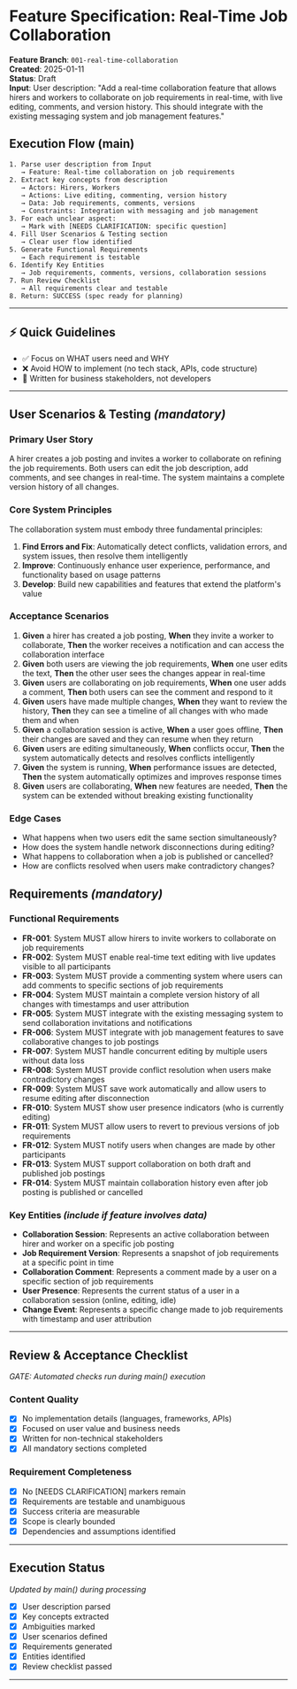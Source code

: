 # Feature Specification: Real-Time Job Collaboration

**Feature Branch**: `001-real-time-collaboration`  
**Created**: 2025-01-11  
**Status**: Draft  
**Input**: User description: "Add a real-time collaboration feature that allows hirers and workers to collaborate on job requirements in real-time, with live editing, comments, and version history. This should integrate with the existing messaging system and job management features."

## Execution Flow (main)
```
1. Parse user description from Input
   → Feature: Real-time collaboration on job requirements
2. Extract key concepts from description
   → Actors: Hirers, Workers
   → Actions: Live editing, commenting, version history
   → Data: Job requirements, comments, versions
   → Constraints: Integration with messaging and job management
3. For each unclear aspect:
   → Mark with [NEEDS CLARIFICATION: specific question]
4. Fill User Scenarios & Testing section
   → Clear user flow identified
5. Generate Functional Requirements
   → Each requirement is testable
6. Identify Key Entities
   → Job requirements, comments, versions, collaboration sessions
7. Run Review Checklist
   → All requirements clear and testable
8. Return: SUCCESS (spec ready for planning)
```

---

## ⚡ Quick Guidelines
- ✅ Focus on WHAT users need and WHY
- ❌ Avoid HOW to implement (no tech stack, APIs, code structure)
- 👥 Written for business stakeholders, not developers

---

## User Scenarios & Testing *(mandatory)*

### Primary User Story
A hirer creates a job posting and invites a worker to collaborate on refining the job requirements. Both users can edit the job description, add comments, and see changes in real-time. The system maintains a complete version history of all changes.

### Core System Principles
The collaboration system must embody three fundamental principles:
1. **Find Errors and Fix**: Automatically detect conflicts, validation errors, and system issues, then resolve them intelligently
2. **Improve**: Continuously enhance user experience, performance, and functionality based on usage patterns
3. **Develop**: Build new capabilities and features that extend the platform's value

### Acceptance Scenarios
1. **Given** a hirer has created a job posting, **When** they invite a worker to collaborate, **Then** the worker receives a notification and can access the collaboration interface
2. **Given** both users are viewing the job requirements, **When** one user edits the text, **Then** the other user sees the changes appear in real-time
3. **Given** users are collaborating on job requirements, **When** one user adds a comment, **Then** both users can see the comment and respond to it
4. **Given** users have made multiple changes, **When** they want to review the history, **Then** they can see a timeline of all changes with who made them and when
5. **Given** a collaboration session is active, **When** a user goes offline, **Then** their changes are saved and they can resume when they return
6. **Given** users are editing simultaneously, **When** conflicts occur, **Then** the system automatically detects and resolves conflicts intelligently
7. **Given** the system is running, **When** performance issues are detected, **Then** the system automatically optimizes and improves response times
8. **Given** users are collaborating, **When** new features are needed, **Then** the system can be extended without breaking existing functionality

### Edge Cases
- What happens when two users edit the same section simultaneously?
- How does the system handle network disconnections during editing?
- What happens to collaboration when a job is published or cancelled?
- How are conflicts resolved when users make contradictory changes?

## Requirements *(mandatory)*

### Functional Requirements
- **FR-001**: System MUST allow hirers to invite workers to collaborate on job requirements
- **FR-002**: System MUST enable real-time text editing with live updates visible to all participants
- **FR-003**: System MUST provide a commenting system where users can add comments to specific sections of job requirements
- **FR-004**: System MUST maintain a complete version history of all changes with timestamps and user attribution
- **FR-005**: System MUST integrate with the existing messaging system to send collaboration invitations and notifications
- **FR-006**: System MUST integrate with job management features to save collaborative changes to job postings
- **FR-007**: System MUST handle concurrent editing by multiple users without data loss
- **FR-008**: System MUST provide conflict resolution when users make contradictory changes
- **FR-009**: System MUST save work automatically and allow users to resume editing after disconnection
- **FR-010**: System MUST show user presence indicators (who is currently editing)
- **FR-011**: System MUST allow users to revert to previous versions of job requirements
- **FR-012**: System MUST notify users when changes are made by other participants
- **FR-013**: System MUST support collaboration on both draft and published job postings
- **FR-014**: System MUST maintain collaboration history even after job posting is published or cancelled

### Key Entities *(include if feature involves data)*
- **Collaboration Session**: Represents an active collaboration between hirer and worker on a specific job posting
- **Job Requirement Version**: Represents a snapshot of job requirements at a specific point in time
- **Collaboration Comment**: Represents a comment made by a user on a specific section of job requirements
- **User Presence**: Represents the current status of a user in a collaboration session (online, editing, idle)
- **Change Event**: Represents a specific change made to job requirements with timestamp and user attribution

---

## Review & Acceptance Checklist
*GATE: Automated checks run during main() execution*

### Content Quality
- [x] No implementation details (languages, frameworks, APIs)
- [x] Focused on user value and business needs
- [x] Written for non-technical stakeholders
- [x] All mandatory sections completed

### Requirement Completeness
- [x] No [NEEDS CLARIFICATION] markers remain
- [x] Requirements are testable and unambiguous  
- [x] Success criteria are measurable
- [x] Scope is clearly bounded
- [x] Dependencies and assumptions identified

---

## Execution Status
*Updated by main() during processing*

- [x] User description parsed
- [x] Key concepts extracted
- [x] Ambiguities marked
- [x] User scenarios defined
- [x] Requirements generated
- [x] Entities identified
- [x] Review checklist passed

---

